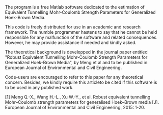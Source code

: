 The program is a free Matlab software dedicated to
the estimation of Equivalent Tunnelling Mohr-Coulomb
Strength Parameters for Generalized Hoek-Brown Media.


This code is freely distributed for use in an academic and
research framework. The humble programmer hastens to say
that he cannot be held responsible for any malfunction
of the software and related consequences. However, he may
provide assistance if needed and kindly asked.


The theoretical background is developped in the journal
paper entitled "Robust Equivalent Tunnelling Mohr-Coulomb
Strength Parameters for Generalized Hoek-Brown Media", by
Meng et al and to be published in European Journal of 
Environmental and Civil Engineering.


Code-users are encouraged to refer to this paper
for any theoretical concern. Besides, we kindly require
this articleto be cited if this software is to be used in any
published work.

[1]	Meng Q.-X., Wang H.-L., Xu W.-Y., et al. Robust equivalent tunnelling Mohr–Coulomb strength parameters for generalised Hoek–Brown media [J]. European Journal of Environmental and Civil Engineering, 2015: 1-20.
